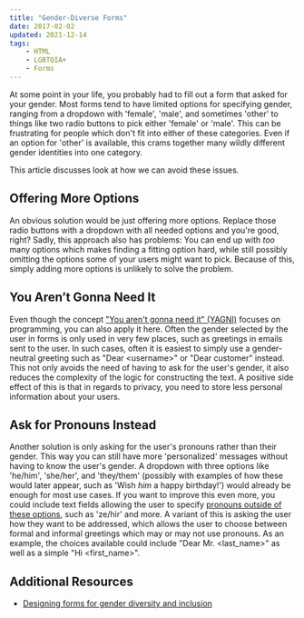 ```yaml
---
title: "Gender-Diverse Forms"
date: 2017-02-02
updated: 2021-12-14
tags:
    - HTML
    - LGBTQIA+
    - Forms
---
```


At some point in your life, you probably had to fill out a form that asked for your gender. Most forms
tend to have limited options for specifying gender, ranging from a dropdown with 'female', 'male', and
sometimes 'other' to things like two radio buttons to pick either 'female' or 'male'.
This can be frustrating for people which don't fit into either of these categories. Even if an option for 'other' is available, this crams together many wildly different gender identities into one category.

This article discusses look at how we can avoid these issues.

<!-- more -->

## Offering More Options

An obvious solution would be just offering more options. Replace those radio buttons with a dropdown with all needed options and you're good, right? Sadly, this approach also has problems: You can end up with _too_ many options which makes finding a fitting option hard, while still possibly omitting the options some of your users might want to pick. Because of this, simply adding more options is unlikely to solve the problem.

## You Aren’t Gonna Need It

Even though the concept ["You aren't gonna need it" (YAGNI)](https://en.wikipedia.org/wiki/You_aren%27t_gonna_need_it) focuses on programming, you can also apply it here. Often the gender selected by the user in forms is only used in very few places, such as greetings in emails sent to the user. In such cases, often it is easiest to simply use a gender-neutral greeting such as "Dear \<username\>" or "Dear customer" instead.
This not only avoids the need of having to ask for the user's gender, it also reduces the complexity of the logic for constructing the text. A positive side effect of this is that in regards to privacy, you need to store less personal information about your users.

## Ask for Pronouns Instead

Another solution is only asking for the user's pronouns rather than their gender. This way you can still have more 'personalized' messages without having to know the user's gender.
A dropdown with three options like 'he/him', 'she/her', and 'they/them' (possibly with examples of how these would later appear, such as 'Wish _him_ a happy birthday!') would already be enough for most use cases. If you want to improve this even more, you could include text fields allowing the user to specify [pronouns outside of these options](https://en.wikipedia.org/wiki/Neopronoun), such as 'ze/hir' and more.
A variant of this is asking the user how they want to be addressed, which allows the user to choose between formal and informal greetings which may or may not use pronouns. As an example, the choices available could include "Dear Mr. \<last_name\>" as well as a simple "Hi \<first_name\>".

## Additional Resources

-   [Designing forms for gender diversity and inclusion](https://uxdesign.cc/designing-forms-for-gender-diversity-and-inclusion-d8194cf1f51)

